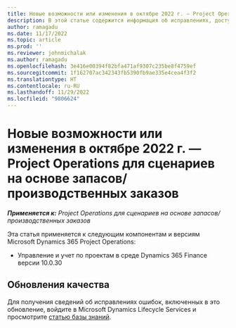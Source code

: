 ```yaml
---
title: Новые возможности или изменения в октябре 2022 г. — Project Operations для сценариев на основе запасов/производственных заказов
description: В этой статье содержится информация об исправлениях, доступных в выпуске Microsoft Dynamics 365 Project Operations для сценариев на основе запасов/производства за октябрь 2022 года.
author: ramagadu
ms.date: 11/17/2022
ms.topic: article
ms.prod: ''
ms.reviewer: johnmichalak
ms.author: ramagadu
ms.openlocfilehash: 3e416e00394f82bfa471af9307c235be8f4759ef
ms.sourcegitcommit: 1f162707ac342343fb5390fb9ae335e4cea4f3f2
ms.translationtype: HT
ms.contentlocale: ru-RU
ms.lasthandoff: 11/29/2022
ms.locfileid: "9806624"
---
```

# <a name="whats-new-or-changed-in-project-operations-october-2022-for-stockedproduction-based-scenarios"></a>Новые возможности или изменения в октябре 2022 г. — Project Operations для сценариев на основе запасов/производственных заказов

_**Применяется к:** Project Operations для сценариев на основе запасов/производственных заказов_

Эта статья применяется к следующим компонентам и версиям Microsoft Dynamics 365 Project Operations:

- Управление и учет по проектам в среде Dynamics 365 Finance версии 10.0.30

## <a name="quality-updates"></a>Обновления качества

Для получения сведений об исправлениях ошибок, включенных в это обновление, войдите в Microsoft Dynamics Lifecycle Services и просмотрите [статью базы знаний](https://fix.lcs.dynamics.com/Issue/Details?bugId=745468).